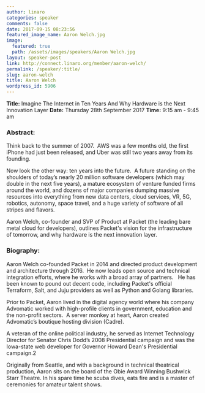 ```yaml
---
author: linaro
categories: speaker
comments: false
date: 2017-09-15 08:23:56
featured_image_name: Aaron Welch.jpg
image:
  featured: true
  path: /assets/images/speakers/Aaron Welch.jpg
layout: speaker-post
link: http://connect.linaro.org/member/aaron-welch/
permalink: /speaker/:title/
slug: aaron-welch
title: Aaron Welch
wordpress_id: 5906
---
```


**Title:** Imagine The Internet in Ten Years And Why Hardware is the Next Innovation Layer
**Date:** Thursday 28th September 2017
**Time:** 9:15 am - 9:45 am

### Abstract:

Think back to the summer of 2007.  AWS was a few months old, the first iPhone had just been released, and Uber was still two years away from its founding.

Now look the other way: ten years into the future.  A future standing on the shoulders of today’s nearly 20 million software developers (which may double in the next five years), a mature ecosystem of venture funded firms around the world, and dozens of major companies dumping massive resources into everything from new data centers, cloud services, VR, 5G, robotics, autonomy, space travel, and a huge variety of software of all stripes and flavors.

Aaron Welch, co-founder and SVP of Product at Packet (the leading bare metal cloud for developers), outlines Packet's vision for the infrastructure of tomorrow, and why hardware is the next innovation layer.

### Biography:

Aaron Welch co-founded Packet in 2014 and directed product development and architecture through 2016.  He now leads open source and technical integration efforts, where he works with a broad array of partners.   He has been known to pound out decent code, including Packet's official Terraform, Salt, and Juju providers as well as Python and Golang libraries.

Prior to Packet, Aaron lived in the digital agency world where his company Advomatic worked with high-profile clients in government, education and the non-profit sectors.  A server monkey at heart, Aaron created Advomatic’s boutique hosting division (Cadre).

A veteran of the online political industry, he served as Internet Technology Director for Senator Chris Dodd’s 2008 Presidential campaign and was the Iowa-state web developer for Governor Howard Dean's Presidential campaign.2

Originally from Seattle, and with a background in technical theatrical production, Aaron sits on the board of the Obie Award Winning Bushwick Starr Theatre. In his spare time he scuba dives, eats fire and is a master of ceremonies for amateur talent shows.